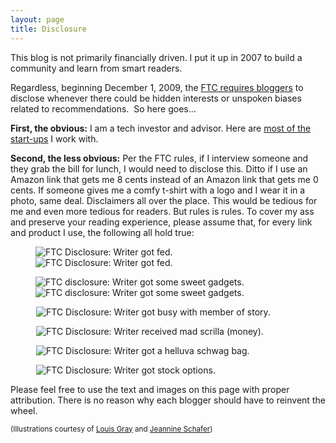 ```yaml
---
layout: page
title: Disclosure
---
```

		
<p>This blog is not primarily financially driven. I put it up in 2007 to build a community and learn from smart readers.</p>



<p>Regardless, beginning December 1, 2009, the <a href="http://www.boston.com/lifestyle/articles/2009/12/01/were_bloggers____we_get_stuff_for_free/" target="_blank" rel="noopener noreferrer">FTC requires bloggers</a> to disclose whenever there could be hidden interests or unspoken biases related to recommendations. &nbsp;So here goes…</p>



<p><strong>First, the obvious:</strong> I am a tech investor and advisor. Here are <a href="https://angel.co/tim" target="_blank" rel="noopener noreferrer">most of the start-ups</a> I work with.</p>



<p><strong>Second, the less obvious:</strong> Per the FTC rules, if I interview someone and they grab the bill for lunch, I would need to disclose this. Ditto if I use an Amazon link that gets me 8 cents instead of an Amazon link that gets me 0 cents. If someone gives me a comfy t-shirt with a logo and I wear it in a photo, same deal. Disclaimers all over the place. This would be tedious for me and even more tedious for readers. But rules is rules. To cover my ass and preserve your reading experience, please assume that, for every link and product I use, the following all hold true:</p>



<figure class="aligncenter"><img src="https://i0.wp.com/tim.blog/wp-content/uploads/2014/05/ftc_food_2503.jpg?w=600&amp;ssl=1" alt="FTC Disclosure: Writer got fed." class="wp-image-12425 jetpack-lazy-image jetpack-lazy-image--handled" data-recalc-dims="1" data-lazy-loaded="1"><noscript><img src="https://i0.wp.com/tim.blog/wp-content/uploads/2014/05/ftc_food_2503.jpg?w=600&#038;ssl=1" alt="FTC Disclosure: Writer got fed." class="wp-image-12425" data-recalc-dims="1"/></noscript></figure>



<figure class="aligncenter"><img src="https://i2.wp.com/tim.blog/wp-content/uploads/2014/05/ftc_gadgets_2503.jpg?w=600&amp;ssl=1" alt="FTC disclosure: Writer got some sweet gadgets." class="wp-image-12426 jetpack-lazy-image jetpack-lazy-image--handled" data-recalc-dims="1" data-lazy-loaded="1"><noscript><img src="https://i2.wp.com/tim.blog/wp-content/uploads/2014/05/ftc_gadgets_2503.jpg?w=600&#038;ssl=1" alt="FTC disclosure: Writer got some sweet gadgets." class="wp-image-12426" data-recalc-dims="1"/></noscript></figure>



<figure class="aligncenter"><img src="https://i2.wp.com/tim.blog/wp-content/uploads/2014/05/ftc_gotbusy_2503.jpg?w=600&amp;ssl=1" alt="FTC Disclosure: Writer got busy with member of story." class="wp-image-12427 jetpack-lazy-image" data-recalc-dims="1" data-lazy-src="https://i2.wp.com/tim.blog/wp-content/uploads/2014/05/ftc_gotbusy_2503.jpg?w=600&amp;is-pending-load=1#038;ssl=1" srcset="data:image/gif;base64,R0lGODlhAQABAIAAAAAAAP///yH5BAEAAAAALAAAAAABAAEAAAIBRAA7"><noscript><img src="https://i2.wp.com/tim.blog/wp-content/uploads/2014/05/ftc_gotbusy_2503.jpg?w=600&#038;ssl=1" alt="FTC Disclosure: Writer got busy with member of story." class="wp-image-12427" data-recalc-dims="1"/></noscript></figure>



<figure class="aligncenter"><img src="https://i1.wp.com/tim.blog/wp-content/uploads/2014/05/ftc_money_2503.jpg?w=600&amp;ssl=1" alt="FTC Disclosure: Writer received mad scrilla (money)." class="wp-image-12428 jetpack-lazy-image" data-recalc-dims="1" data-lazy-src="https://i1.wp.com/tim.blog/wp-content/uploads/2014/05/ftc_money_2503.jpg?w=600&amp;is-pending-load=1#038;ssl=1" srcset="data:image/gif;base64,R0lGODlhAQABAIAAAAAAAP///yH5BAEAAAAALAAAAAABAAEAAAIBRAA7"><noscript><img src="https://i1.wp.com/tim.blog/wp-content/uploads/2014/05/ftc_money_2503.jpg?w=600&#038;ssl=1" alt="FTC Disclosure: Writer received mad scrilla (money)." class="wp-image-12428" data-recalc-dims="1"/></noscript></figure>



<figure class="aligncenter"><img src="https://i1.wp.com/tim.blog/wp-content/uploads/2014/05/ftc_schwag_2503.jpg?w=600&amp;ssl=1" alt="FTC Disclosure: Writer got a helluva schwag bag." class="wp-image-12429 jetpack-lazy-image" data-recalc-dims="1" data-lazy-src="https://i1.wp.com/tim.blog/wp-content/uploads/2014/05/ftc_schwag_2503.jpg?w=600&amp;is-pending-load=1#038;ssl=1" srcset="data:image/gif;base64,R0lGODlhAQABAIAAAAAAAP///yH5BAEAAAAALAAAAAABAAEAAAIBRAA7"><noscript><img src="https://i1.wp.com/tim.blog/wp-content/uploads/2014/05/ftc_schwag_2503.jpg?w=600&#038;ssl=1" alt="FTC Disclosure: Writer got a helluva schwag bag." class="wp-image-12429" data-recalc-dims="1"/></noscript></figure>



<figure class="aligncenter"><img src="https://i1.wp.com/tim.blog/wp-content/uploads/2014/05/ftc_stocks_2503.jpg?w=600&amp;ssl=1" alt="FTC Disclosure: Writer got stock options." class="wp-image-12430 jetpack-lazy-image" data-recalc-dims="1" data-lazy-src="https://i1.wp.com/tim.blog/wp-content/uploads/2014/05/ftc_stocks_2503.jpg?w=600&amp;is-pending-load=1#038;ssl=1" srcset="data:image/gif;base64,R0lGODlhAQABAIAAAAAAAP///yH5BAEAAAAALAAAAAABAAEAAAIBRAA7"><noscript><img src="https://i1.wp.com/tim.blog/wp-content/uploads/2014/05/ftc_stocks_2503.jpg?w=600&#038;ssl=1" alt="FTC Disclosure: Writer got stock options." class="wp-image-12430" data-recalc-dims="1"/></noscript></figure>



<p>Please feel free to use the text and images on this page with proper attribution. There is no reason why each blogger should have to reinvent the wheel.</p>



<p><small>(Illustrations courtesy of <a href="http://blog.louisgray.com" target="_blank" rel="noopener noreferrer">Louis Gray</a> and <a href="http://twitter.com/neenerbot" target="_blank" rel="noopener noreferrer">Jeannine Schafer</a>)</small></p>
					
		
